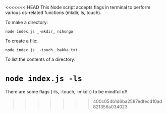 <<<<<<< HEAD
This Node script accepts flags in terminal to perform various os-related functions (mkdir, ls, touch). 

To make a directory:

`node index.js _-mkdir_ nihongo`

To create a file:

`node index.js _-touch_ bakka.txt`

To list the contents of a directory:

`node index.js -ls`
=======
There are some flags (-ls, -touch, -mkdir) to be mindful of!
>>>>>>> 400c054b1d6ba2587edfecd10ad821356a034023

